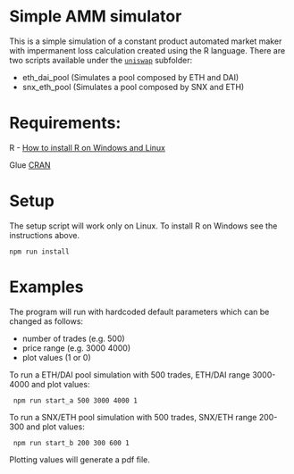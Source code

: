 # Simple AMM simulator

This is a simple simulation of a constant product automated market maker with impermanent loss calculation created using the R language. There are two scripts available under the [```uniswap```](https://github.com/0xalbert/amm_simulator/tree/master/uniswap) subfolder:

* eth_dai_pool (Simulates a pool composed by ETH and DAI)
* snx_eth_pool (Simulates a pool composed by SNX and ETH)

# Requirements:

R - [How to install R on Windows and Linux](https://techvidvan.com/tutorials/install-r/#:~:text=Step%20%E2%80%93%201%3A%20Go%20to%20CRAN,the%20latest%20version%20of%20R.)

Glue [CRAN](https://cran.r-project.org/web/packages/glue/index.html)

# Setup

The setup script will work only on Linux. To install R on Windows see the instructions above.

``` npm run install ``` 

# Examples

The program will run with hardcoded default parameters which can be changed as follows:

* number of trades (e.g. 500)
* price range (e.g. 3000 4000)
* plot values (1 or 0)

To run a ETH/DAI pool simulation with 500 trades, ETH/DAI range 3000-4000 and plot values:

``` npm run start_a 500 3000 4000 1```

To run a SNX/ETH pool simulation with 500 trades, SNX/ETH range 200-300 and plot values:

``` npm run start_b 200 300 600 1```

Plotting values will generate a pdf file.